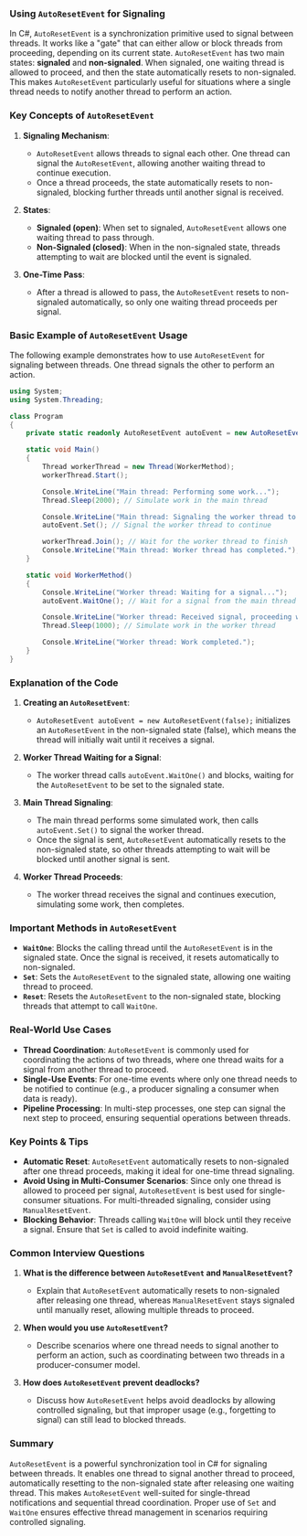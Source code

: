 ### Using `AutoResetEvent` for Signaling

In C#, `AutoResetEvent` is a synchronization primitive used to signal between threads. It works like a "gate" that can either allow or block threads from proceeding, depending on its current state. `AutoResetEvent` has two main states: **signaled** and **non-signaled**. When signaled, one waiting thread is allowed to proceed, and then the state automatically resets to non-signaled. This makes `AutoResetEvent` particularly useful for situations where a single thread needs to notify another thread to perform an action.

### Key Concepts of `AutoResetEvent`

1. **Signaling Mechanism**:
   - `AutoResetEvent` allows threads to signal each other. One thread can signal the `AutoResetEvent`, allowing another waiting thread to continue execution.
   - Once a thread proceeds, the state automatically resets to non-signaled, blocking further threads until another signal is received.

2. **States**:
   - **Signaled (open)**: When set to signaled, `AutoResetEvent` allows one waiting thread to pass through.
   - **Non-Signaled (closed)**: When in the non-signaled state, threads attempting to wait are blocked until the event is signaled.

3. **One-Time Pass**:
   - After a thread is allowed to pass, the `AutoResetEvent` resets to non-signaled automatically, so only one waiting thread proceeds per signal.

### Basic Example of `AutoResetEvent` Usage

The following example demonstrates how to use `AutoResetEvent` for signaling between threads. One thread signals the other to perform an action.

```csharp
using System;
using System.Threading;

class Program
{
    private static readonly AutoResetEvent autoEvent = new AutoResetEvent(false);

    static void Main()
    {
        Thread workerThread = new Thread(WorkerMethod);
        workerThread.Start();

        Console.WriteLine("Main thread: Performing some work...");
        Thread.Sleep(2000); // Simulate work in the main thread

        Console.WriteLine("Main thread: Signaling the worker thread to continue...");
        autoEvent.Set(); // Signal the worker thread to continue

        workerThread.Join(); // Wait for the worker thread to finish
        Console.WriteLine("Main thread: Worker thread has completed.");
    }

    static void WorkerMethod()
    {
        Console.WriteLine("Worker thread: Waiting for a signal...");
        autoEvent.WaitOne(); // Wait for a signal from the main thread

        Console.WriteLine("Worker thread: Received signal, proceeding with work...");
        Thread.Sleep(1000); // Simulate work in the worker thread

        Console.WriteLine("Worker thread: Work completed.");
    }
}
```

### Explanation of the Code

1. **Creating an `AutoResetEvent`**:
   - `AutoResetEvent autoEvent = new AutoResetEvent(false);` initializes an `AutoResetEvent` in the non-signaled state (false), which means the thread will initially wait until it receives a signal.

2. **Worker Thread Waiting for a Signal**:
   - The worker thread calls `autoEvent.WaitOne()` and blocks, waiting for the `AutoResetEvent` to be set to the signaled state.

3. **Main Thread Signaling**:
   - The main thread performs some simulated work, then calls `autoEvent.Set()` to signal the worker thread.
   - Once the signal is sent, `AutoResetEvent` automatically resets to the non-signaled state, so other threads attempting to wait will be blocked until another signal is sent.

4. **Worker Thread Proceeds**:
   - The worker thread receives the signal and continues execution, simulating some work, then completes.

### Important Methods in `AutoResetEvent`

- **`WaitOne`**: Blocks the calling thread until the `AutoResetEvent` is in the signaled state. Once the signal is received, it resets automatically to non-signaled.
- **`Set`**: Sets the `AutoResetEvent` to the signaled state, allowing one waiting thread to proceed.
- **`Reset`**: Resets the `AutoResetEvent` to the non-signaled state, blocking threads that attempt to call `WaitOne`.

### Real-World Use Cases

- **Thread Coordination**: `AutoResetEvent` is commonly used for coordinating the actions of two threads, where one thread waits for a signal from another thread to proceed.
- **Single-Use Events**: For one-time events where only one thread needs to be notified to continue (e.g., a producer signaling a consumer when data is ready).
- **Pipeline Processing**: In multi-step processes, one step can signal the next step to proceed, ensuring sequential operations between threads.

### Key Points & Tips

- **Automatic Reset**: `AutoResetEvent` automatically resets to non-signaled after one thread proceeds, making it ideal for one-time thread signaling.
- **Avoid Using in Multi-Consumer Scenarios**: Since only one thread is allowed to proceed per signal, `AutoResetEvent` is best used for single-consumer situations. For multi-threaded signaling, consider using `ManualResetEvent`.
- **Blocking Behavior**: Threads calling `WaitOne` will block until they receive a signal. Ensure that `Set` is called to avoid indefinite waiting.
  
### Common Interview Questions

1. **What is the difference between `AutoResetEvent` and `ManualResetEvent`?**
   - Explain that `AutoResetEvent` automatically resets to non-signaled after releasing one thread, whereas `ManualResetEvent` stays signaled until manually reset, allowing multiple threads to proceed.

2. **When would you use `AutoResetEvent`?**
   - Describe scenarios where one thread needs to signal another to perform an action, such as coordinating between two threads in a producer-consumer model.

3. **How does `AutoResetEvent` prevent deadlocks?**
   - Discuss how `AutoResetEvent` helps avoid deadlocks by allowing controlled signaling, but that improper usage (e.g., forgetting to signal) can still lead to blocked threads.

### Summary

`AutoResetEvent` is a powerful synchronization tool in C# for signaling between threads. It enables one thread to signal another thread to proceed, automatically resetting to the non-signaled state after releasing one waiting thread. This makes `AutoResetEvent` well-suited for single-thread notifications and sequential thread coordination. Proper use of `Set` and `WaitOne` ensures effective thread management in scenarios requiring controlled signaling.
